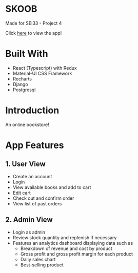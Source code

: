 # SKOOB

Made for SEI33 - Project 4

Click [here](https://skooob.netlify.app) to view the app!

# Built With

- React (Typescript) with Redux
- Material-UI CSS Framework
- Recharts
- Django
- Postgresql

# Introduction

An online bookstore!

# App Features

## 1. User View
- Create an account
- Login
- View available books and add to cart
- Edit cart
- Check out and confirm order
- View list of past orders

## 2. Admin View
- Login as admin
- Review stock quantity and replenish if necessary
- Features an analytics dashboard displaying data such as 
    - Breakdown of revenue and cost by product
    - Gross profit and gross profit margin for each product
    - Daily sales chart
    - Best-selling product
